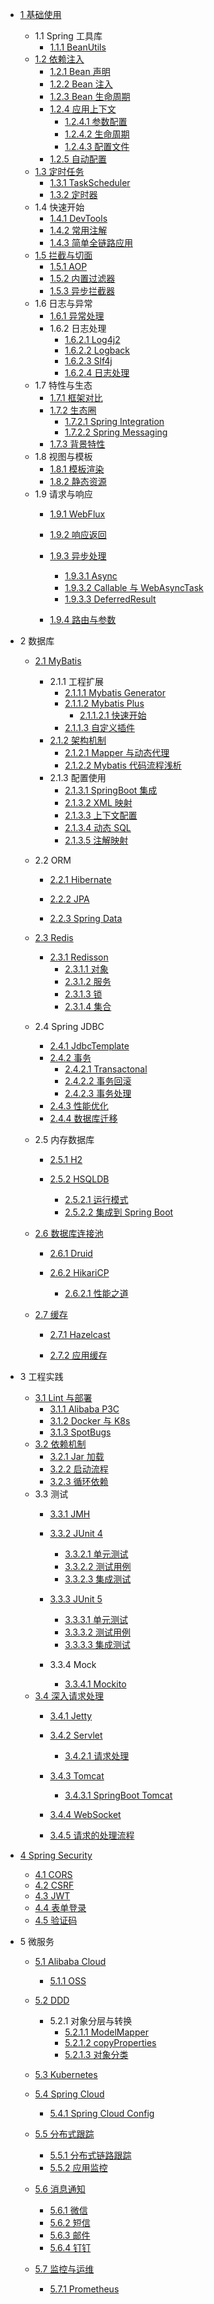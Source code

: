   - [1 基础使用](/基础使用/README.md)
    - 1.1 Spring 工具库
      - [1.1.1 BeanUtils](/基础使用/Spring%20工具库/BeanUtils.md)
    - [1.2 依赖注入](/基础使用/依赖注入/README.md)
      - [1.2.1 Bean 声明](/基础使用/依赖注入/Bean%20声明.md)
      - [1.2.2 Bean 注入](/基础使用/依赖注入/Bean%20注入.md)
      - [1.2.3 Bean 生命周期](/基础使用/依赖注入/Bean%20生命周期.md)
      - [1.2.4 应用上下文](/基础使用/依赖注入/应用上下文/README.md)
        - [1.2.4.1 参数配置](/基础使用/依赖注入/应用上下文/参数配置.md)
        - [1.2.4.2 生命周期](/基础使用/依赖注入/应用上下文/生命周期.md)
        - [1.2.4.3 配置文件](/基础使用/依赖注入/应用上下文/配置文件.md)
      - [1.2.5 自动配置](/基础使用/依赖注入/自动配置.md)
    - [1.3 定时任务](/基础使用/定时任务/README.md)
      - [1.3.1 TaskScheduler](/基础使用/定时任务/TaskScheduler.md)
      - [1.3.2 定时器](/基础使用/定时任务/定时器.md)
    - 1.4 快速开始
      - [1.4.1 DevTools](/基础使用/快速开始/DevTools.md)
      - [1.4.2 常用注解](/基础使用/快速开始/常用注解.md)
      - [1.4.3 简单全链路应用](/基础使用/快速开始/简单全链路应用.md)
    - [1.5 拦截与切面](/基础使用/拦截与切面/README.md)
      - [1.5.1 AOP](/基础使用/拦截与切面/AOP.md)
      - [1.5.2 内置过滤器](/基础使用/拦截与切面/内置过滤器.md)
      - [1.5.3 异步拦截器](/基础使用/拦截与切面/异步拦截器.md)
    - 1.6 日志与异常
      - [1.6.1 异常处理](/基础使用/日志与异常/异常处理.md)
      - 1.6.2 日志处理
        - [1.6.2.1 Log4j2](/基础使用/日志与异常/日志处理/Log4j2.md)
        - [1.6.2.2 Logback](/基础使用/日志与异常/日志处理/Logback.md)
        - [1.6.2.3 Slf4j](/基础使用/日志与异常/日志处理/Slf4j.md)
        - [1.6.2.4 日志处理](/基础使用/日志与异常/日志处理/日志处理.md)
    - 1.7 特性与生态
      - [1.7.1 框架对比](/基础使用/特性与生态/框架对比.md)
      - [1.7.2 生态圈](/基础使用/特性与生态/生态圈/README.md)
        - [1.7.2.1 Spring Integration](/基础使用/特性与生态/生态圈/Spring%20Integration.md)
        - [1.7.2.2 Spring Messaging](/基础使用/特性与生态/生态圈/Spring%20Messaging.md)
      - [1.7.3 背景特性](/基础使用/特性与生态/背景特性.md)
    - 1.8 视图与模板
      - [1.8.1 模板渲染](/基础使用/视图与模板/模板渲染.md)
      - [1.8.2 静态资源](/基础使用/视图与模板/静态资源.md)
    - 1.9 请求与响应
      - [1.9.1 WebFlux](/基础使用/请求与响应/WebFlux/README.md)
        
      - [1.9.2 响应返回](/基础使用/请求与响应/响应返回.md)
      - [1.9.3 异步处理](/基础使用/请求与响应/异步处理/README.md)
        - [1.9.3.1 Async](/基础使用/请求与响应/异步处理/Async.md)
        - [1.9.3.2 Callable 与 WebAsyncTask](/基础使用/请求与响应/异步处理/Callable%20与%20WebAsyncTask.md)
        - [1.9.3.3 DeferredResult](/基础使用/请求与响应/异步处理/DeferredResult.md)
      - [1.9.4 路由与参数](/基础使用/请求与响应/路由与参数.md)
  - 2 数据库
    - [2.1 MyBatis](/数据库/MyBatis/README.md)
      - 2.1.1 工程扩展
        - [2.1.1.1 Mybatis Generator](/数据库/MyBatis/工程扩展/Mybatis%20Generator.md)
        - [2.1.1.2 Mybatis Plus](/数据库/MyBatis/工程扩展/Mybatis%20Plus/README.md)
          - [2.1.1.2.1 快速开始](/数据库/MyBatis/工程扩展/Mybatis%20Plus/快速开始.md)
        - [2.1.1.3 自定义插件](/数据库/MyBatis/工程扩展/自定义插件.md)
      - [2.1.2 架构机制](/数据库/MyBatis/架构机制/README.md)
        - [2.1.2.1 Mapper 与动态代理](/数据库/MyBatis/架构机制/Mapper%20与动态代理.md)
        - [2.1.2.2 Mybatis 代码流程浅析](/数据库/MyBatis/架构机制/Mybatis%20代码流程浅析.md)
      - 2.1.3 配置使用
        - [2.1.3.1 SpringBoot 集成](/数据库/MyBatis/配置使用/SpringBoot%20集成.md)
        - [2.1.3.2 XML 映射](/数据库/MyBatis/配置使用/XML%20映射.md)
        - [2.1.3.3 上下文配置](/数据库/MyBatis/配置使用/上下文配置.md)
        - [2.1.3.4 动态 SQL](/数据库/MyBatis/配置使用/动态%20SQL.md)
        - [2.1.3.5 注解映射](/数据库/MyBatis/配置使用/注解映射.md)
    - 2.2 ORM
      - [2.2.1 Hibernate](/数据库/ORM/Hibernate/README.md)
        
      - [2.2.2 JPA](/数据库/ORM/JPA/README.md)
        
      - [2.2.3 Spring Data](/数据库/ORM/Spring%20Data/README.md)
        
    - [2.3 Redis](/数据库/Redis/README.md)
      - [2.3.1 Redisson](/数据库/Redis/Redisson/README.md)
        - [2.3.1.1 对象](/数据库/Redis/Redisson/对象.md)
        - [2.3.1.2 服务](/数据库/Redis/Redisson/服务.md)
        - [2.3.1.3 锁](/数据库/Redis/Redisson/锁.md)
        - [2.3.1.4 集合](/数据库/Redis/Redisson/集合.md)
    - 2.4 Spring JDBC
      - [2.4.1 JdbcTemplate](/数据库/Spring%20JDBC/JdbcTemplate.md)
      - [2.4.2 事务](/数据库/Spring%20JDBC/事务/README.md)
        - [2.4.2.1 Transactonal](/数据库/Spring%20JDBC/事务/Transactonal.md)
        - [2.4.2.2 事务回滚](/数据库/Spring%20JDBC/事务/事务回滚.md)
        - [2.4.2.3 事务处理](/数据库/Spring%20JDBC/事务/事务处理.md)
      - [2.4.3 性能优化](/数据库/Spring%20JDBC/性能优化.md)
      - [2.4.4 数据库迁移](/数据库/Spring%20JDBC/数据库迁移.md)
    - 2.5 内存数据库
      - [2.5.1 H2](/数据库/内存数据库/H2/README.md)
        
      - [2.5.2 HSQLDB](/数据库/内存数据库/HSQLDB/README.md)
        - [2.5.2.1 运行模式](/数据库/内存数据库/HSQLDB/运行模式.md)
        - [2.5.2.2 集成到 Spring Boot](/数据库/内存数据库/HSQLDB/集成到%20Spring%20Boot.md)
    - [2.6 数据库连接池](/数据库/数据库连接池/README.md)
      - [2.6.1 Druid](/数据库/数据库连接池/Druid/README.md)
        
      - [2.6.2 HikariCP](/数据库/数据库连接池/HikariCP/README.md)
        - [2.6.2.1 性能之道](/数据库/数据库连接池/HikariCP/性能之道.md)
    - [2.7 缓存](/数据库/缓存/README.md)
      - [2.7.1 Hazelcast](/数据库/缓存/Hazelcast/README.md)
        
      - [2.7.2 应用缓存](/数据库/缓存/应用缓存/README.md)
        
  - 3 工程实践
    - [3.1 Lint 与部署](/工程实践/Lint%20与部署/README.md)
      - [3.1.1 Alibaba P3C](/工程实践/Lint%20与部署/Alibaba%20P3C.md)
      - [3.1.2 Docker 与 K8s](/工程实践/Lint%20与部署/Docker%20与%20K8s.md)
      - [3.1.3 SpotBugs](/工程实践/Lint%20与部署/SpotBugs.md)
    - [3.2 依赖机制](/工程实践/依赖机制/README.md)
      - [3.2.1 Jar 加载](/工程实践/依赖机制/Jar%20加载.md)
      - [3.2.2 启动流程](/工程实践/依赖机制/启动流程.md)
      - [3.2.3 循环依赖](/工程实践/依赖机制/循环依赖.md)
    - 3.3 测试
      - [3.3.1 JMH](/工程实践/测试/JMH/README.md)
        
      - [3.3.2 JUnit 4](/工程实践/测试/JUnit%204/README.md)
        - [3.3.2.1 单元测试](/工程实践/测试/JUnit%204/单元测试.md)
        - [3.3.2.2 测试用例](/工程实践/测试/JUnit%204/测试用例.md)
        - [3.3.2.3 集成测试](/工程实践/测试/JUnit%204/集成测试.md)
      - [3.3.3 JUnit 5](/工程实践/测试/JUnit%205/README.md)
        - [3.3.3.1 单元测试](/工程实践/测试/JUnit%205/单元测试.md)
        - [3.3.3.2 测试用例](/工程实践/测试/JUnit%205/测试用例.md)
        - [3.3.3.3 集成测试](/工程实践/测试/JUnit%205/集成测试.md)
      - 3.3.4 Mock
        - [3.3.4.1 Mockito](/工程实践/测试/Mock/Mockito.md)
    - [3.4 深入请求处理](/工程实践/深入请求处理/README.md)
      - [3.4.1 Jetty](/工程实践/深入请求处理/Jetty/README.md)
        
      - [3.4.2 Servlet](/工程实践/深入请求处理/Servlet/README.md)
        - [3.4.2.1 请求处理](/工程实践/深入请求处理/Servlet/请求处理.md)
      - [3.4.3 Tomcat](/工程实践/深入请求处理/Tomcat/README.md)
        - [3.4.3.1 SpringBoot Tomcat](/工程实践/深入请求处理/Tomcat/SpringBoot%20Tomcat.md)
      - [3.4.4 WebSocket](/工程实践/深入请求处理/WebSocket.md)
      - [3.4.5 请求的处理流程](/工程实践/深入请求处理/请求的处理流程.md)
  - [4 Spring Security](/Spring%20Security/README.md)
    - [4.1 CORS](/Spring%20Security/CORS.md)
    - [4.2 CSRF](/Spring%20Security/CSRF.md)
    - [4.3 JWT](/Spring%20Security/JWT.md)
    - [4.4 表单登录](/Spring%20Security/表单登录.md)
    - [4.5 验证码](/Spring%20Security/验证码.md)
  - 5 微服务
    - [5.1 Alibaba Cloud](/微服务/Alibaba%20Cloud/README.md)
      - [5.1.1 OSS](/微服务/Alibaba%20Cloud/OSS/README.md)
        
    - [5.2 DDD](/微服务/DDD/README.md)
      - 5.2.1 对象分层与转换
        - [5.2.1.1 ModelMapper](/微服务/DDD/对象分层与转换/ModelMapper.md)
        - [5.2.1.2 copyProperties](/微服务/DDD/对象分层与转换/copyProperties.md)
        - [5.2.1.3 对象分类](/微服务/DDD/对象分层与转换/对象分类.md)
    - [5.3 Kubernetes](/微服务/Kubernetes/README.md)
      
    - [5.4 Spring Cloud](/微服务/Spring%20Cloud/README.md)
      - [5.4.1 Spring Cloud Config](/微服务/Spring%20Cloud/Spring%20Cloud%20Config.md)
    - [5.5 分布式跟踪](/微服务/分布式跟踪/README.md)
      - [5.5.1 分布式链路跟踪](/微服务/分布式跟踪/分布式链路跟踪.md)
      - [5.5.2 应用监控](/微服务/分布式跟踪/应用监控.md)
    - [5.6 消息通知](/微服务/消息通知/README.md)
      - [5.6.1 微信](/微服务/消息通知/微信.md)
      - [5.6.2 短信](/微服务/消息通知/短信.md)
      - [5.6.3 邮件](/微服务/消息通知/邮件.md)
      - [5.6.4 钉钉](/微服务/消息通知/钉钉.md)
    - [5.7 监控与运维](/微服务/监控与运维/README.md)
      - [5.7.1 Prometheus](/微服务/监控与运维/Prometheus.md)